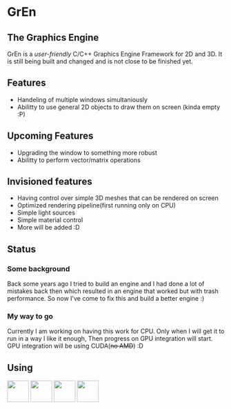 # GrEn
## The **Gr**aphics **En**gine
GrEn is a *user-friendly* C/C++ Graphics Engine Framework for 2D and 3D. It is still being built and changed and is not close to be finished yet.

## Features
* Handeling of multiple windows simultaniously
* Abilitty to use general 2D objects to draw them on screen
(kinda empty :P)

## Upcoming Features
* Upgrading the window to something more robust
* Abilitty to perform vector/matrix operations

## Invisioned features
* Having control over simple 3D meshes that can be rendered on screen
* Optimized rendering pipeline(first running only on CPU)
* Simple light sources
* Simple material control
* More will be added :D

## Status
### Some background
Back some years ago I tried to build an engine and I had done a lot of mistakes back then which resulted in an engine that worked but with trash performance. So now I've come to fix this and build a better engine :)
### My way to go
Currently I am working on having this work for CPU. Only when I will get it to run in a way I like it enough, Then progress on GPU integration will start. GPU integration will be using CUDA(~~no AMD~~) :D

## Using
<img src="https://upload.wikimedia.org/wikipedia/commons/1/18/ISO_C%2B%2B_Logo.svg" width="50"> <img src="https://upload.wikimedia.org/wikipedia/commons/1/18/C_Programming_Language.svg" width="50"> <img src="https://upload.wikimedia.org/wikipedia/commons/thumb/1/16/Simple_DirectMedia_Layer%2C_Logo.svg/1920px-Simple_DirectMedia_Layer%2C_Logo.svg.png" width="50"> <img src="https://upload.wikimedia.org/wikipedia/en/b/b9/Nvidia_CUDA_Logo.jpg" width="50">
